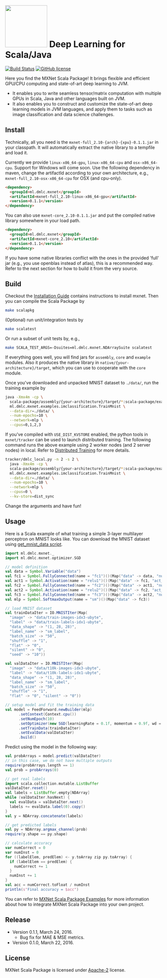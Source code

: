 <img src=https://raw.githubusercontent.com/dmlc/dmlc.github.io/master/img/logo-m/mxnet2.png width=135/> Deep Learning for Scala/Java
=====

[![Build Status](https://travis-ci.org/dmlc/mxnet.svg?branch=master)](https://travis-ci.org/dmlc/mxnet)
[![GitHub license](http://dmlc.github.io/img/apache2.svg)](./LICENSE)

Here you find the MXNet Scala Package!
It brings flexible and efficient GPU/CPU computing and state-of-art deep learning to JVM.

- It enables you to write seamless tensor/matrix computation with multiple GPUs
  in Scala, Java and other languages built on JVM.
- It also enables you to construct and customize the state-of-art deep learning models in JVM languages,
  and apply them to tasks such as image classification and data science challenges.
  
Install
------------
 
Technically, all you need is the `mxnet-full_2.10-{arch}-{xpu}-0.1.1.jar` in your classpath.
It will automatically extract the native library to a tempfile and load it.

Currently we provide `linux-x86_64-gpu`, `linux-x86_64-cpu` and `osx-x86_64-cpu`. Support for Windows will come soon.
Use the following dependency in maven, change the artifactId according to your own architecture, e.g., `mxnet-full_2.10-osx-x86_64-cpu` for OSX (and cpu-only).

```HTML
<dependency>
  <groupId>ml.dmlc.mxnet</groupId>
  <artifactId>mxnet-full_2.10-linux-x86_64-gpu</artifactId>
  <version>0.1.1</version>
</dependency>
```

You can also use `mxnet-core_2.10-0.1.1.jar` and put the compiled native library somewhere in your load path.

```HTML
<dependency>
  <groupId>ml.dmlc.mxnet</groupId>
  <artifactId>mxnet-core_2.10</artifactId>
  <version>0.1.1</version>
</dependency>
```

If you have some native libraries conflict with the ones in the provided 'full' jar (e.g., you use openblas instead of atlas), this is a recommended way.
Refer to the next section for how to build it from the very source.

Build
------------

Checkout the [Installation Guide](http://mxnet.io/get_started/setup.html) contains instructions to install mxnet.
Then you can compile the Scala Package by

```bash
make scalapkg
```

(Optional) run unit/integration tests by

```bash
make scalatest
```

Or run a subset of unit tests by, e.g.,

```bash
make SCALA_TEST_ARGS=-Dsuites=ml.dmlc.mxnet.NDArraySuite scalatest
```

If everything goes well, you will find jars for `assembly`, `core` and `example` modules.
Also it produces the native library in `native/{your-architecture}/target`, which you can use to cooperate with the `core` module.

Once you've downloaded and unpacked MNIST dataset to `./data/`, run the training example by

```bash
java -Xmx4m -cp \
  scala-package/assembly/{your-architecture}/target/*:scala-package/examples/target/*:scala-package/examples/target/classes/lib/* \
  ml.dmlc.mxnet.examples.imclassification.TrainMnist \
  --data-dir=./data/ \
  --num-epochs=10 \
  --network=mlp \
  --cpus=0,1,2,3
```

If you've compiled with `USE_DIST_KVSTORE` enabled, the python tools in `mxnet/tracker` can be used to launch distributed training.
The following command runs the above example using 2 worker nodes (and 2 server nodes) in local. Refer to [Distributed Training](http://mxnet.io/how_to/multi_devices.html) for more details.

```bash
tracker/dmlc_local.py -n 2 -s 2 \
  java -Xmx4m -cp \
  scala-package/assembly/{your-architecture}/target/*:scala-package/examples/target/*:scala-package/examples/target/classes/lib/* \
  ml.dmlc.mxnet.examples.imclassification.TrainMnist \
  --data-dir=./data/ \
  --num-epochs=10 \
  --network=mlp \
  --cpus=0 \
  --kv-store=dist_sync
```

Change the arguments and have fun!

Usage
-------
Here is a Scala example of what training a simple 3-layer multilayer perceptron on MNIST looks like. You can download the MNIST dataset using [get_mnist_data script](https://github.com/dmlc/mxnet/blob/master/scala-package/core/scripts/get_mnist_data.sh).

```scala
import ml.dmlc.mxnet._
import ml.dmlc.mxnet.optimizer.SGD

// model definition
val data = Symbol.Variable("data")
val fc1 = Symbol.FullyConnected(name = "fc1")()(Map("data" -> data, "num_hidden" -> 128))
val act1 = Symbol.Activation(name = "relu1")()(Map("data" -> fc1, "act_type" -> "relu"))
val fc2 = Symbol.FullyConnected(name = "fc2")()(Map("data" -> act1, "num_hidden" -> 64))
val act2 = Symbol.Activation(name = "relu2")()(Map("data" -> fc2, "act_type" -> "relu"))
val fc3 = Symbol.FullyConnected(name = "fc3")()(Map("data" -> act2, "num_hidden" -> 10))
val mlp = Symbol.SoftmaxOutput(name = "sm")()(Map("data" -> fc3))

// load MNIST dataset
val trainDataIter = IO.MNISTIter(Map(
  "image" -> "data/train-images-idx3-ubyte",
  "label" -> "data/train-labels-idx1-ubyte",
  "data_shape" -> "(1, 28, 28)",
  "label_name" -> "sm_label",
  "batch_size" -> "50",
  "shuffle" -> "1",
  "flat" -> "0",
  "silent" -> "0",
  "seed" -> "10"))

val valDataIter = IO.MNISTIter(Map(
  "image" -> "data/t10k-images-idx3-ubyte",
  "label" -> "data/t10k-labels-idx1-ubyte",
  "data_shape" -> "(1, 28, 28)",
  "label_name" -> "sm_label",
  "batch_size" -> "50",
  "shuffle" -> "1",
  "flat" -> "0", "silent" -> "0"))

// setup model and fit the training data
val model = FeedForward.newBuilder(mlp)
      .setContext(Context.cpu())
      .setNumEpoch(10)
      .setOptimizer(new SGD(learningRate = 0.1f, momentum = 0.9f, wd = 0.0001f))
      .setTrainData(trainDataIter)
      .setEvalData(valDataIter)
      .build()
```

Predict using the model in the following way:

```scala
val probArrays = model.predict(valDataIter)
// in this case, we do not have multiple outputs
require(probArrays.length == 1)
val prob = probArrays(0)

// get real labels
import scala.collection.mutable.ListBuffer
valDataIter.reset()
val labels = ListBuffer.empty[NDArray]
while (valDataIter.hasNext) {
  val evalData = valDataIter.next()
  labels += evalData.label(0).copy()
}
val y = NDArray.concatenate(labels)

// get predicted labels
val py = NDArray.argmax_channel(prob)
require(y.shape == py.shape)

// calculate accuracy
var numCorrect = 0
var numInst = 0
for ((labelElem, predElem) <- y.toArray zip py.toArray) {
  if (labelElem == predElem) {
    numCorrect += 1
  }
  numInst += 1
}
val acc = numCorrect.toFloat / numInst
println(s"Final accuracy = $acc")
```

You can refer to [MXNet Scala Package Examples](https://github.com/javelinjs/mxnet-scala-example)
for more information about how to integrate MXNet Scala Package into your own project.

Release
-------
- Version 0.1.1, March 24, 2016.
  - Bug fix for MAE & MSE metrics.
- Version 0.1.0, March 22, 2016.

License
-------
MXNet Scala Package is licensed under [Apache-2](https://github.com/dmlc/mxnet/blob/master/scala-package/LICENSE) license.
